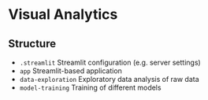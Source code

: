 # Visual Analytics

## Structure

- ```.streamlit``` Streamlit configuration (e.g. server settings)
- ```app``` Streamlit-based application
- ```data-exploration``` Exploratory data analysis of raw data
- ```model-training``` Training of different models

